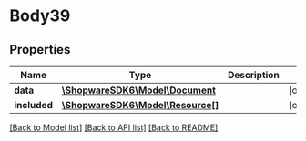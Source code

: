 # Body39

## Properties
Name | Type | Description | Notes
------------ | ------------- | ------------- | -------------
**data** | [**\ShopwareSDK6\Model\Document**](Document.md) |  | [optional] 
**included** | [**\ShopwareSDK6\Model\Resource[]**](Resource.md) |  | [optional] 

[[Back to Model list]](../../README.md#documentation-for-models) [[Back to API list]](../../README.md#documentation-for-api-endpoints) [[Back to README]](../../README.md)

